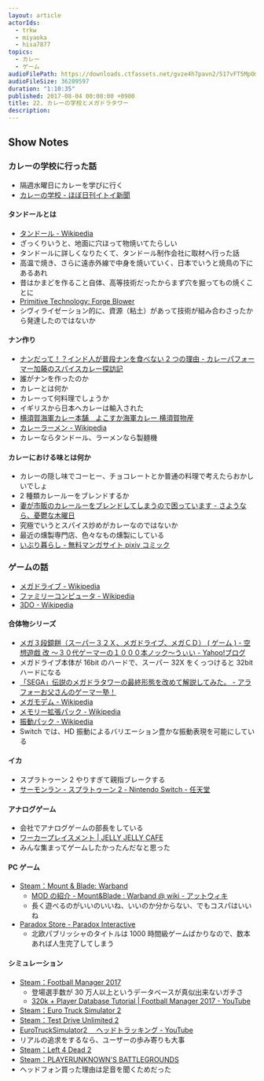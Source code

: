 ```yaml
---
layout: article
actorIds:
  - trkw
  - miyaoka
  - hisa7877
topics:
  - カレー
  - ゲーム
audioFilePath: https://downloads.ctfassets.net/gvze4h7pavn2/517vFT5MpOmMkYIGckIQ0w/c87c15c59b1490497dd1bb6dbcedd5ef/22.mp3
audioFileSize: 36209597
duration: "1:10:35"
published: 2017-08-04 00:00:00 +0900
title: 22. カレーの学校とメガドラタワー
description:
---
```


## Show Notes

### カレーの学校に行った話

* 隔週水曜日にカレーを学びに行く
* [カレーの学校 - ほぼ日刊イトイ新聞](http://www.1101.com/curryschool/index.html)

#### タンドールとは

* [タンドール - Wikipedia](https://ja.wikipedia.org/wiki/%E3%82%BF%E3%83%B3%E3%83%89%E3%83%BC%E3%83%AB)
* ざっくりいうと、地面に穴ほって物焼いてたらしい
* タンドールに詳しくなりたくて、タンドール制作会社に取材へ行った話
* 高温で焼き、さらに遠赤外線で中身を焼いていく、日本でいうと焼鳥の下にあるあれ
* 昔はかまどを作ること自体、高等技術だったからまず穴を掘ってもの焼くことに
* [Primitive Technology: Forge Blower](https://www.youtube.com/watch?v=VVV4xeWBIxE)
* シヴィライゼーション的に、資源（粘土）があって技術が組み合わさったから発達したのではないか

#### ナン作り

* [ナンだって！？インド人が普段ナンを食べない 2 つの理由 - カレーパフォーマー加藤のスパイスカレー探訪記](http://spicecurryevent.hatenablog.com/entry/2015/01/14/115000)
* 誰がナンを作ったのか
* カレーとは何か
* カレーって何料理でしょうか
* イギリスから日本へカレーは輸入された
* [横須賀海軍カレー本舗　よこすか海軍カレー 横須賀物産](http://yokosuka-curry.com/curry/what.html)
* [カレーラーメン - Wikipedia](https://ja.wikipedia.org/wiki/%E3%82%AB%E3%83%AC%E3%83%BC%E3%83%A9%E3%83%BC%E3%83%A1%E3%83%B3)
* カレーならタンドール、ラーメンなら製麺機

#### カレーにおける味とは何か

* カレーの隠し味でコーヒー、チョコレートとか普通の料理で考えたらおかしいでしょ
* 2 種類カレールーをブレンドするか
* [妻が市販のカレールーをブレンドしてしまうので困っています - さようなら、憂鬱な木曜日](http://www.goodbyebluethursday.com/entry/curry)
* 究極でいうとスパイス炒めがカレーなのではないか
* 最近の燻製専門店、色々なもの燻製にしている
* [いぶり暮らし - 無料マンガサイト pixiv コミック](https://comic.pixiv.net/works/1154)

### ゲームの話

* [メガドライブ - Wikipedia](https://ja.wikipedia.org/wiki/%E3%83%A1%E3%82%AC%E3%83%89%E3%83%A9%E3%82%A4%E3%83%96)
* [ファミリーコンピュータ - Wikipedia](https://ja.wikipedia.org/wiki/%E3%83%95%E3%82%A1%E3%83%9F%E3%83%AA%E3%83%BC%E3%82%B3%E3%83%B3%E3%83%94%E3%83%A5%E3%83%BC%E3%82%BF)
* [3DO - Wikipedia](https://ja.wikipedia.org/wiki/3DO)

#### 合体物シリーズ

* [メガ３段鏡餅（スーパー３２Ｘ、メガドライブ、メガＣＤ） ( ゲーム ) - 空想遊戯 改 ～３０代ゲーマーの１０００本ノック～うぃい - Yahoo!ブログ](https://blogs.yahoo.co.jp/echizenss/43353434.html)
* メガドライブ本体が 16bit のハードで、スーパー 32X をくっつけると 32bit ハードになる
* [「SEGA」伝説のメガドラタワーの最終形態を改めて解説してみた。 - アラフォーお父さんのゲーマー塾！](http://around40gamer.blog.fc2.com/blog-entry-48.html)
* [メガモデム - Wikipedia](https://ja.wikipedia.org/wiki/%E3%83%A1%E3%82%AC%E3%83%A2%E3%83%87%E3%83%A0)
* [メモリー拡張パック - Wikipedia](https://ja.wikipedia.org/wiki/%E3%83%A1%E3%83%A2%E3%83%AA%E3%83%BC%E6%8B%A1%E5%BC%B5%E3%83%91%E3%83%83%E3%82%AF)
* [振動パック - Wikipedia](https://ja.wikipedia.org/wiki/%E6%8C%AF%E5%8B%95%E3%83%91%E3%83%83%E3%82%AF)
* Switch では、HD 振動によるバリエーション豊かな振動表現を可能にしている

#### イカ

* スプラトゥーン 2 やりすぎて親指ブレークする
* [サーモンラン - スプラトゥーン 2 - Nintendo Switch - 任天堂](https://www.nintendo.co.jp/switch/aab6a/coop/index.html)

#### アナログゲーム

* 会社でアナログゲームの部長をしている
* [ワーカープレイスメント \| JELLY JELLY CAFE](http://jellyjellycafe.com/tag/workerplacement)
* みんな集まってゲームしたかったんだなと思った

#### PC ゲーム

* [Steam：Mount & Blade: Warband](http://store.steampowered.com/app/48700/Mount__Blade_Warband/)
  * [MOD の紹介 - Mount&Blade : Warband @ wiki - アットウィキ](https://www21.atwiki.jp/warband/pages/28.html)
  * 長く遊べるのがいいのいいね、いいのか分からない、でもコスパはいいね
* [Paradox Store - Paradox Interactive](https://www.paradoxplaza.com/)
  * 北欧パブリッシャのタイトルは 1000 時間級ゲームばかりなので、数本あれば人生完了してしまう

#### シミュレーション

* [Steam：Football Manager 2017](http://store.steampowered.com/app/482730/Football_Manager_2017/?l=japanese)
  * 登場選手数が 30 万人以上というデータベースが真似出来ないガチさ
  * [320k + Player Database Tutorial \| Football Manager 2017 - YouTube](https://www.youtube.com/watch?v=7qn4tYhkwAw)
* [Steam：Euro Truck Simulator 2](http://store.steampowered.com/app/227300/Euro_Truck_Simulator_2/)
* [Steam：Test Drive Unlimited 2](http://store.steampowered.com/app/9930/Test_Drive_Unlimited_2/?l=japanese)
* [EuroTruckSimulator2 　ヘッドトラッキング - YouTube](https://www.youtube.com/watch?v=Fx962U4T72c)
* リアルの追求をするなら、ユーザーの歩み寄りも大事
* [Steam：Left 4 Dead 2](http://store.steampowered.com/app/550/Left_4_Dead_2/?l=japanese)
* [Steam：PLAYERUNKNOWN'S BATTLEGROUNDS](http://store.steampowered.com/app/578080/PLAYERUNKNOWNS_BATTLEGROUNDS/)
* ヘッドフォン買った理由は足音を聞くためだった
